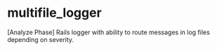 multifile_logger
================

[Analyze Phase] Rails logger with ability to route messages in log files depending on severity.

